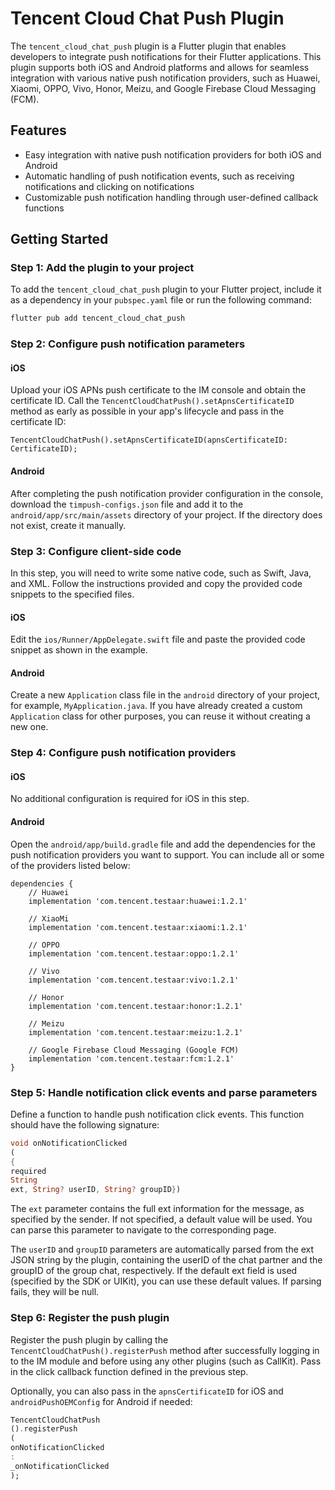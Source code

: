 # Tencent Cloud Chat Push Plugin

The `tencent_cloud_chat_push` plugin is a Flutter plugin that enables developers to integrate push
notifications for their Flutter applications. This plugin supports both iOS and Android platforms
and allows for seamless integration with various native push notification providers, such as Huawei,
Xiaomi, OPPO, Vivo, Honor, Meizu, and Google Firebase Cloud Messaging (FCM).

## Features

- Easy integration with native push notification providers for both iOS and Android
- Automatic handling of push notification events, such as receiving notifications and clicking on
  notifications
- Customizable push notification handling through user-defined callback functions

## Getting Started

### Step 1: Add the plugin to your project

To add the `tencent_cloud_chat_push` plugin to your Flutter project, include it as a dependency in
your `pubspec.yaml` file or run the following command:

```bash
flutter pub add tencent_cloud_chat_push
```

### Step 2: Configure push notification parameters

#### iOS

Upload your iOS APNs push certificate to the IM console and obtain the certificate ID. Call
the `TencentCloudChatPush().setApnsCertificateID` method as early as possible in your app's
lifecycle and pass in the certificate ID:

```plaintext
TencentCloudChatPush().setApnsCertificateID(apnsCertificateID: CertificateID);
```

#### Android

After completing the push notification provider configuration in the console, download
the `timpush-configs.json` file and add it to the `android/app/src/main/assets` directory of your
project. If the directory does not exist, create it manually.

### Step 3: Configure client-side code

In this step, you will need to write some native code, such as Swift, Java, and XML. Follow the
instructions provided and copy the provided code snippets to the specified files.

#### iOS

Edit the `ios/Runner/AppDelegate.swift` file and paste the provided code snippet as shown in the
example.

#### Android

Create a new `Application` class file in the `android` directory of your project, for
example, `MyApplication.java`. If you have already created a custom `Application` class for other
purposes, you can reuse it without creating a new one.

### Step 4: Configure push notification providers

#### iOS

No additional configuration is required for iOS in this step.

#### Android

Open the `android/app/build.gradle` file and add the dependencies for the push notification
providers you want to support. You can include all or some of the providers listed below:

```plaintext
dependencies {
    // Huawei
    implementation 'com.tencent.testaar:huawei:1.2.1'

    // XiaoMi
    implementation 'com.tencent.testaar:xiaomi:1.2.1'

    // OPPO
    implementation 'com.tencent.testaar:oppo:1.2.1'

    // Vivo
    implementation 'com.tencent.testaar:vivo:1.2.1'

    // Honor
    implementation 'com.tencent.testaar:honor:1.2.1'

    // Meizu
    implementation 'com.tencent.testaar:meizu:1.2.1'

    // Google Firebase Cloud Messaging (Google FCM)
    implementation 'com.tencent.testaar:fcm:1.2.1'
}
```

### Step 5: Handle notification click events and parse parameters

Define a function to handle push notification click events. This function should have the following
signature:

```dart
void onNotificationClicked
(
{
required
String
ext, String? userID, String? groupID})
```

The `ext` parameter contains the full ext information for the message, as specified by the sender.
If not specified, a default value will be used. You can parse this parameter to navigate to the
corresponding page.

The `userID` and `groupID` parameters are automatically parsed from the ext JSON string by the
plugin, containing the userID of the chat partner and the groupID of the group chat, respectively.
If the default ext field is used (specified by the SDK or UIKit), you can use these default values.
If parsing fails, they will be null.

### Step 6: Register the push plugin

Register the push plugin by calling the `TencentCloudChatPush().registerPush` method after
successfully logging in to the IM module and before using any other plugins (such as CallKit). Pass
in the click callback function defined in the previous step.

Optionally, you can also pass in the `apnsCertificateID` for iOS and `androidPushOEMConfig` for
Android if needed:

```dart
TencentCloudChatPush
().registerPush
(
onNotificationClicked
:
_onNotificationClicked
);
```
